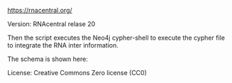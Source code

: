https://rnacentral.org/

Version: RNAcentral relase 20



Then the script executes the Neo4j cypher-shell to execute the cypher file to integrate the RNA inter information.

The schema is shown here:


License: Creative Commons Zero license (CC0)